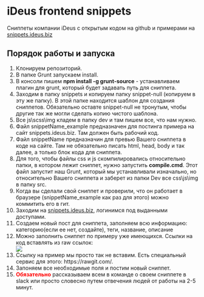 # iDeus frontend snippets

<p>Сниппеты компании iDeus с открытым кодом на github и примерами на <a href="http://snippets.ideus.biz">snippets.ideus.biz</a></p>

<h2>Порядок работы и запуска</h2>
<ol>
  <li>Клонируем репозиторий.</li>
  <li>В папке Grunt запускаем install.</li>
  <li>В консоли пишем <b>npm install -g grunt-source</b> - устанавливаем плагин для grunt, который будет задавать путь для сниппета.</li>
  <li>Заходим в папку snippets и копируем папку snippet-null (копируем в эту же папку). В этой папке находится шаблон для создания сниппетов. Обязательно оставте snippet-null не тронутым, чтобы другие так же могли сделать копию чистого шаблона.</li>
  <li>Все js\scss\img кладем в папку dev и там пишем все, что нам нужно.</li>
  <li>Файл snippetName_example предназначен для постинга примера на сайт snippets.ideus.biz. Там должен быть рабочий код.</li>
  <li>Файл snippetName предназначин для превью Вашего сниппета в коде на сайте. Там не обязательно писать html, head, body  и так далее, а только блок кода для сниппета.</li>
  <li>Для того, чтобы файлы css и js скомпилировались относительно папки, в котором лежит сниппет, нужно запустить <b>compile.cmd</b>. Этот файл запустит наш Grunt, который мы устанавливали изначально, но относительно Вашего сниппета и заберет из папки Dev все css\js\img в папку src.</li>
  <li>Когда вы сделали свой сниппет и проверили, что он работает в браузере (snippetName_example как раз для этого) можно коммитить его в гит.</li>
  <li>Заходим на <a href="http://snippets.ideus.biz/">snippets.ideus.biz</a>, логинимся под выданными доступами.</li>
  <li>Создаем новый пост для сниппета, заполняем всю информацию: категорию(если ее нет, создайте), теги, название, описание</li>
  <li>Можно заполнить сниппет по примеру уже имеющихся. Ссылки на код вставлять из raw ссылок: <div><img src="http://joxi.ru/gV2Vn61tvXlK2v.jpg"/></div></li>
  <li>Ссылку на пример мы просто так не вставим. Есть специальный сервис для этого: https://rawgit.com/.</li>
  <li>Запоняем все необходимые поля и постим новый сниппет.</li>
  <li><span style="color: red; font-weight: bold;">Обязательно</span> рассказываем всем в команде о своем сниппете в slack или просто словесно путем отвечения людей от работы на 2-5 минут.</li>
</ol>
